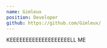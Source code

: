 ```yaml
---
name: Gimleux
position: Developer
github: https://github.com/Gimleux/
---
```

KEEEEEEEEEEEEEEEEEEELL ME